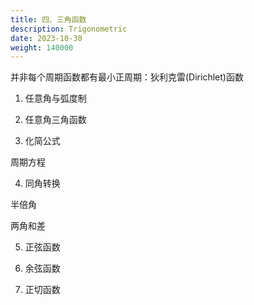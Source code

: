 ```yaml
---
title: 四、三角函数
description: Trigonometric
date: 2023-10-30
weight: 140000
---
```



并非每个周期函数都有最小正周期：狄利克雷(Dirichlet)函数

1. 任意角与弧度制

2. 任意角三角函数

3. 化简公式

周期方程


4. 同角转换

半倍角

两角和差

5. 正弦函数


6. 余弦函数


7. 正切函数






